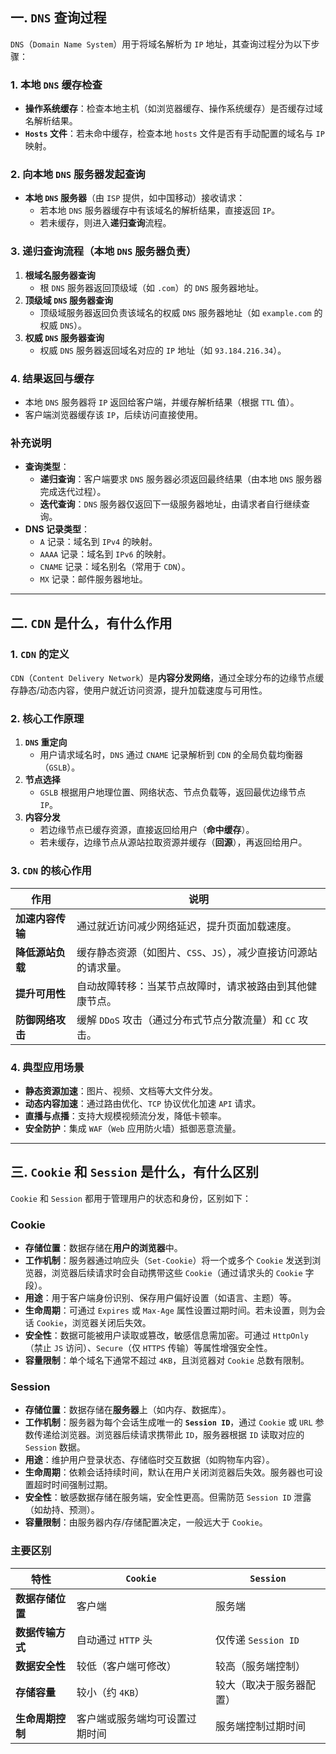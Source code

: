 ## 一. `DNS` 查询过程
`DNS`（`Domain Name System`）用于将域名解析为 `IP` 地址，其查询过程分为以下步骤：

### 1. 本地 `DNS` 缓存检查
- **操作系统缓存**：检查本地主机（如浏览器缓存、操作系统缓存）是否缓存过域名解析结果。
- **`Hosts` 文件**：若未命中缓存，检查本地 `hosts` 文件是否有手动配置的域名与 `IP` 映射。

### 2. 向本地 `DNS` 服务器发起查询
- **本地 `DNS` 服务器**（由 `ISP` 提供，如中国移动）接收请求：
  - 若本地 `DNS` 服务器缓存中有该域名的解析结果，直接返回 `IP`。
  - 若未缓存，则进入**递归查询**流程。

### 3. 递归查询流程（本地 `DNS` 服务器负责）
1. **根域名服务器查询**  
   - 根 `DNS` 服务器返回顶级域（如 `.com`）的 `DNS` 服务器地址。
2. **顶级域 `DNS` 服务器查询**  
   - 顶级域服务器返回负责该域名的权威 `DNS` 服务器地址（如 `example.com` 的权威 `DNS`）。
3. **权威 `DNS` 服务器查询**  
   - 权威 `DNS` 服务器返回域名对应的 `IP` 地址（如 `93.184.216.34`）。

### 4. 结果返回与缓存
- 本地 `DNS` 服务器将 `IP` 返回给客户端，并缓存解析结果（根据 `TTL` 值）。
- 客户端浏览器缓存该 `IP`，后续访问直接使用。

### 补充说明
- **查询类型**：  
  - **递归查询**：客户端要求 `DNS` 服务器必须返回最终结果（由本地 `DNS` 服务器完成迭代过程）。  
  - **迭代查询**：`DNS` 服务器仅返回下一级服务器地址，由请求者自行继续查询。
- **DNS 记录类型**：  
  - `A` 记录：域名到 `IPv4` 的映射。  
  - `AAAA` 记录：域名到 `IPv6` 的映射。  
  - `CNAME` 记录：域名别名（常用于 `CDN`）。  
  - `MX` 记录：邮件服务器地址。

---

## 二. `CDN` 是什么，有什么作用
### 1. `CDN` 的定义
`CDN`（`Content Delivery Network`）是**内容分发网络**，通过全球分布的边缘节点缓存静态/动态内容，使用户就近访问资源，提升加载速度与可用性。

### 2. 核心工作原理
1. **`DNS` 重定向**  
   - 用户请求域名时，`DNS` 通过 `CNAME` 记录解析到 `CDN` 的全局负载均衡器（`GSLB`）。
2. **节点选择**  
   - `GSLB` 根据用户地理位置、网络状态、节点负载等，返回最优边缘节点 `IP`。
3. **内容分发**  
   - 若边缘节点已缓存资源，直接返回给用户（**命中缓存**）。  
   - 若未缓存，边缘节点从源站拉取资源并缓存（**回源**），再返回给用户。

### 3. `CDN` 的核心作用
| 作用                | 说明                                                                 |
|---------------------|----------------------------------------------------------------------|
| **加速内容传输**     | 通过就近访问减少网络延迟，提升页面加载速度。                         |
| **降低源站负载**     | 缓存静态资源（如图片、`CSS`、`JS`），减少直接访问源站的请求量。           |
| **提升可用性**       | 自动故障转移：当某节点故障时，请求被路由到其他健康节点。              |
| **防御网络攻击**     | 缓解 `DDoS` 攻击（通过分布式节点分散流量）和 `CC` 攻击。                  |

### 4. 典型应用场景
- **静态资源加速**：图片、视频、文档等大文件分发。  
- **动态内容加速**：通过路由优化、`TCP` 协议优化加速 `API` 请求。  
- **直播与点播**：支持大规模视频流分发，降低卡顿率。  
- **安全防护**：集成 `WAF`（`Web` 应用防火墙）抵御恶意流量。

---
## 三. `Cookie` 和 `Session` 是什么，有什么区别
`Cookie` 和 `Session` 都用于管理用户的状态和身份，区别如下：

### Cookie
- **存储位置**：数据存储在**用户的浏览器**中。
- **工作机制**：服务器通过响应头（`Set-Cookie`）将一个或多个 `Cookie` 发送到浏览器，浏览器后续请求时会自动携带这些 `Cookie`（通过请求头的 `Cookie` 字段）。
- **用途**：用于客户端身份识别、保存用户偏好设置（如语言、主题）等。
- **生命周期**：可通过 `Expires` 或 `Max-Age` 属性设置过期时间。若未设置，则为会话 `Cookie`，浏览器关闭后失效。
- **安全性**：数据可能被用户读取或篡改，敏感信息需加密。可通过 `HttpOnly`（禁止 `JS` 访问）、`Secure`（仅 `HTTPS` 传输）等属性增强安全性。
- **容量限制**：单个域名下通常不超过 `4KB`，且浏览器对 `Cookie` 总数有限制。

### Session
- **存储位置**：数据存储在**服务器**上（如内存、数据库）。
- **工作机制**：服务器为每个会话生成唯一的 **`Session ID`**，通过 `Cookie` 或 `URL` 参数传递给浏览器。浏览器后续请求携带此 `ID`，服务器根据 `ID` 读取对应的 `Session` 数据。
- **用途**：维护用户登录状态、存储临时交互数据（如购物车内容）。
- **生命周期**：依赖会话持续时间，默认在用户关闭浏览器后失效。服务器也可设置超时时间强制过期。
- **安全性**：敏感数据存储在服务端，安全性更高。但需防范 `Session ID` 泄露（如劫持、预测）。
- **容量限制**：由服务器内存/存储配置决定，一般远大于 `Cookie`。

### 主要区别
| 特性                | `Cookie`                          | `Session`                      |
|---------------------|---------------------------------|------------------------------|
| **数据存储位置**     | 客户端                          | 服务端                       |
| **数据传输方式**     | 自动通过 `HTTP` 头                | 仅传递 `Session ID `           |
| **数据安全性**       | 较低（客户端可修改）            | 较高（服务端控制）           |
| **存储容量**         | 较小（约 `4KB`）                  | 较大（取决于服务器配置）     |
| **生命周期控制**     | 客户端或服务端均可设置过期时间  | 服务端控制过期时间           |
